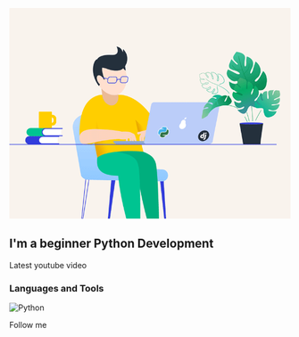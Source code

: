 [![Header](https://github.com/VedishchevAnton/VedishchevAnton/blob/main/assets/68747470733a2f2f72656d616b656c6561726e696e672e6f72672f77702d636f6e74656e742f75706c6f6164732f323032302f30312f3132322e676966.gif)](https://github.com/VedishchevAnton)

## I'm а beginner Python Development

Latest youtube video

### Languages and Tools
![Python](https://img.shields.io/badge/-Python-090909?style=for-the-badge&logo=python&logoColor=9ACD32)

Follow me
